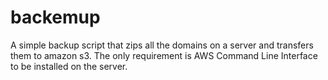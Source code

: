 backemup
========

A simple backup script that zips all the domains on a server and transfers them to amazon s3. The only requirement is AWS Command Line Interface to be installed on the server.
